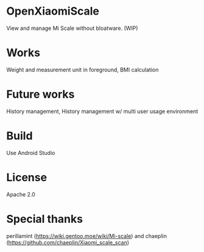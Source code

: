 # OpenXiaomiScale
View and manage Mi Scale without bloatware. (WIP)

# Works
Weight and measurement unit in foreground, BMI calculation

# Future works
History management, History management w/ multi user usage environment

# Build
Use Android Studio

# License
Apache 2.0

# Special thanks
perillamint (https://wiki.gentoo.moe/wiki/Mi-scale) and chaeplin (https://github.com/chaeplin/Xiaomi_scale_scan)
